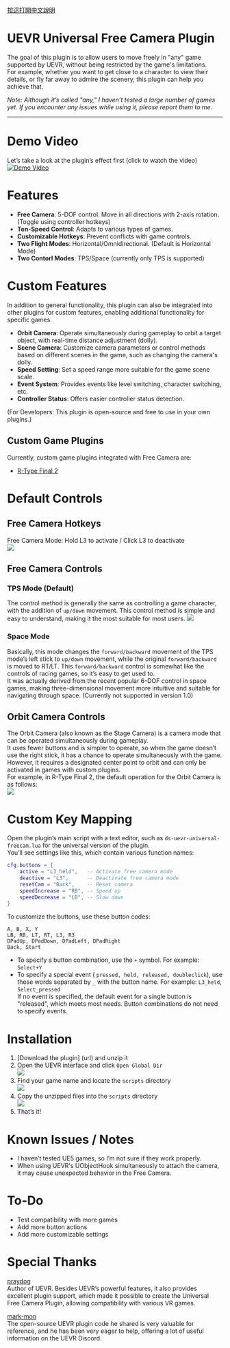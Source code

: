 [按這打開中文說明](https://github.com/dabinn/UEVR-Universal-Free-Camera/blob/main/doc/Chinese/Readme.md)
# UEVR Universal Free Camera Plugin

The goal of this plugin is to allow users to move freely in "any" game supported by UEVR, without being restricted by the game's limitations.  
For example, whether you want to get close to a character to view their details, or fly far away to admire the scenery, this plugin can help you achieve that.

*Note: Although it’s called "any," I haven’t tested a large number of games yet. If you encounter any issues while using it, please report them to me.*

---
# Demo Video
Let’s take a look at the plugin’s effect first (click to watch the video)  
<a href="https://www.youtube.com/watch?v=A5wXk5k4WVk" target="_blank">
    <img src="https://img.youtube.com/vi/A5wXk5k4WVk/0.jpg" alt="Demo Video">
</a>

# Features
* **Free Camera**: 5-DOF control. Move in all directions with 2-axis rotation. (Toggle using controller hotkeys)
* **Ten-Speed Control**: Adapts to various types of games.
* **Customizable Hotkeys**: Prevent conflicts with game controls.
* **Two Flight Modes**: Horizontal/Omnidirectional. (Default is Horizontal Mode)
* **Two Contorl Modes**: TPS/Space (currently only TPS is supported)

# Custom Features
In addition to general functionality, this plugin can also be integrated into other plugins for custom features, enabling additional functionality for specific games.
* **Orbit Camera**: Operate simultaneously during gameplay to orbit a target object, with real-time distance adjustment (dolly).
* **Scene Camera**: Customize camera parameters or control methods based on different scenes in the game, such as changing the camera's dolly.  
* **Speed Setting**: Set a speed range more suitable for the game scene scale.
* **Event System**: Provides events like level switching, character switching, etc.
* **Controller Status**: Offers easier controller status detection.

(For Developers: This plugin is open-source and free to use in your own plugins.)

## Custom Game Plugins
Currently, custom game plugins integrated with Free Camera are:
* [R-Type Final 2](https://github.com/dabinn/R-Type-Final-2-UEVR)

# Default Controls
## Free Camera Hotkeys
Free Camera Mode: Hold L3 to activate / Click L3 to deactivate  
![](img/controller_freecam_activate.svg)

## Free Camera Controls
### TPS Mode (Default)
The control method is generally the same as controlling a game character, with the addition of `up/down` movement. This control method is simple and easy to understand, making it the most suitable for most users.
![](img/controller_freecam.svg)

### Space Mode
Basically, this mode changes the `forward/backward` movement of the TPS mode’s left stick to `up/down` movement, while the original `forward/backward` is moved to RT/LT. This `forward/backward` control is somewhat like the controls of racing games, so it’s easy to get used to.  
It was actually derived from the recent popular 6-DOF control in space games, making three-dimensional movement more intuitive and suitable for navigating through space.
(Currently not supported in version 1.0)

## Orbit Camera Controls
The Orbit Camera (also known as the Stage Camera) is a camera mode that can be operated simultaneously during gameplay.  
It uses fewer buttons and is simpler to operate, so when the game doesn’t use the right stick, it has a chance to operate simultaneously with the game.  
However, it requires a designated center point to orbit and can only be activated in games with custom plugins.  
For example, in R-Type Final 2, the default operation for the Orbit Camera is as follows:  
![](img/controller_orbitcam.svg)

# Custom Key Mapping
Open the plugin’s main script with a text editor, such as `ds-uevr-universal-freecam.lua` for the universal version of the plugin.  
You’ll see settings like this, which contain various function names:  
```lua
cfg.buttons = {
    active = "L3_held",   -- Activate free camera mode
    deactive = "L3",      -- Deactivate free camera mode
    resetCam = "Back",    -- Reset camera
    speedIncrease = "RB", -- Speed up
    speedDecrease = "LB", -- Slow down
}
```
To customize the buttons, use these button codes:  
```
A, B, X, Y 
LB, RB, LT, RT, L3, R3
DPadUp, DPadDown, DPadLeft, DPadRight
Back, Start
```
- To specify a button combination, use the `+` symbol. For example: `Select+Y`  
- To specify a special event ( `pressed, held, released, doubleclick`), use these words separated by `_` with the button name. For example: `L3_held`, `Select_pressed`  
If no event is specified, the default event for a single button is "released", which meets most needs. Button combinations do not need to specify events.  


# Installation
1. [Download the plugin] (url) and unzip it  
1. Open the UEVR interface and click `Open Global Dir`  
![](img/uevr-global-dir.png)    
1. Find your game name and locate the `scripts` directory  
![](img/uevr-script-dir1.png)
1. Copy the unzipped files into the `scripts` directory  
![](img/uevr-script-dir2.png)
1. That’s it!

# Known Issues / Notes
* I haven’t tested UE5 games, so I’m not sure if they work properly.
* When using UEVR's UObjectHook simultaneously to attach the camera, it may cause unexpected behavior in the Free Camera.

# To-Do
* Test compatibility with more games
* Add more button actions
* Add more customizable settings

# Special Thanks
[praydog](https://github.com/praydog)  
Author of UEVR. Besides UEVR’s powerful features, it also provides excellent plugin support, which made it possible to create the Universal Free Camera Plugin, allowing compatibility with various VR games.

[mark-mon](https://github.com/mark-mon)  
The open-source UEVR plugin code he shared is very valuable for reference, and he has been very eager to help, offering a lot of useful information on the UEVR Discord.  
